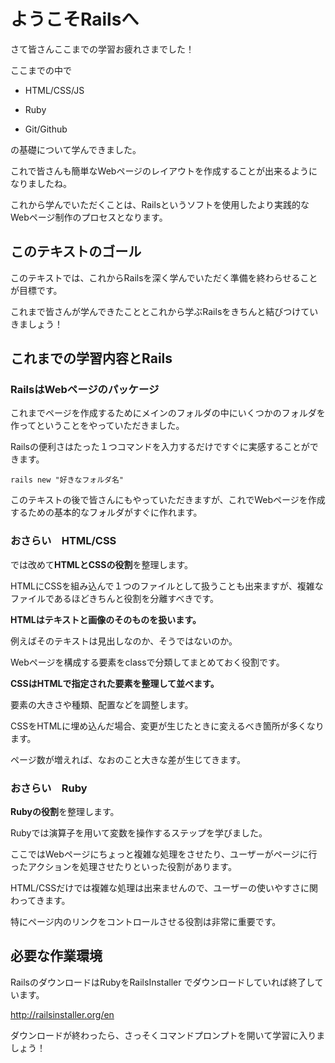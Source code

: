 # ようこそRailsへ

さて皆さんここまでの学習お疲れさまでした！

ここまでの中で

* HTML/CSS/JS

* Ruby

* Git/Github

の基礎について学んできました。

これで皆さんも簡単なWebページのレイアウトを作成することが出来るようになりましたね。

これから学んでいただくことは、Railsというソフトを使用したより実践的なWebページ制作のプロセスとなります。

## このテキストのゴール

このテキストでは、これからRailsを深く学んでいただく準備を終わらせることが目標です。

これまで皆さんが学んできたこととこれから学ぶRailsをきちんと結びつけていきましょう！

## これまでの学習内容とRails

### RailsはWebページのパッケージ

これまでページを作成するためにメインのフォルダの中にいくつかのフォルダを作ってということをやっていただきました。

Railsの便利さはたった１つコマンドを入力するだけですぐに実感することができます。

`rails new "好きなフォルダ名"`

このテキストの後で皆さんにもやっていただきますが、これでWebページを作成するための基本的なフォルダがすぐに作れます。

### おさらい　HTML/CSS

では改めて**HTMLとCSSの役割**を整理します。

HTMLにCSSを組み込んで１つのファイルとして扱うことも出来ますが、複雑なファイルであるほどきちんと役割を分離すべきです。

**HTMLはテキストと画像のそのものを扱います。**

例えばそのテキストは見出しなのか、そうではないのか。

Webページを構成する要素をclassで分類してまとめておく役割です。

**CSSはHTMLで指定された要素を整理して並べます。**

要素の大きさや種類、配置などを調整します。

CSSをHTMLに埋め込んだ場合、変更が生じたときに変えるべき箇所が多くなります。

ページ数が増えれば、なおのこと大きな差が生じてきます。

### おさらい　Ruby

**Rubyの役割**を整理します。

Rubyでは演算子を用いて変数を操作するステップを学びました。

ここではWebページにちょっと複雑な処理をさせたり、ユーザーがページに行ったアクションを処理させたりといった役割があります。

HTML/CSSだけでは複雑な処理は出来ませんので、ユーザーの使いやすさに関わってきます。

特にページ内のリンクをコントロールさせる役割は非常に重要です。

## 必要な作業環境

RailsのダウンロードはRubyをRailsInstaller でダウンロードしていれば終了しています。

http://railsinstaller.org/en

ダウンロードが終わったら、さっそくコマンドプロンプトを開いて学習に入りましょう！